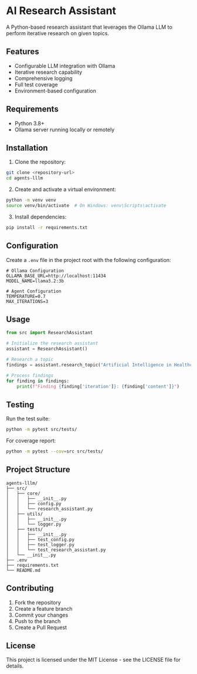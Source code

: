 # AI Research Assistant

A Python-based research assistant that leverages the Ollama LLM to perform iterative research on given topics.

## Features

- Configurable LLM integration with Ollama
- Iterative research capability
- Comprehensive logging
- Full test coverage
- Environment-based configuration

## Requirements

- Python 3.8+
- Ollama server running locally or remotely

## Installation

1. Clone the repository:
```bash
git clone <repository-url>
cd agents-lllm
```

2. Create and activate a virtual environment:
```bash
python -m venv venv
source venv/bin/activate  # On Windows: venv\Scripts\activate
```

3. Install dependencies:
```bash
pip install -r requirements.txt
```

## Configuration

Create a `.env` file in the project root with the following configuration:

```env
# Ollama Configuration
OLLAMA_BASE_URL=http://localhost:11434
MODEL_NAME=llama3.2:3b

# Agent Configuration
TEMPERATURE=0.7
MAX_ITERATIONS=3
```

## Usage

```python
from src import ResearchAssistant

# Initialize the research assistant
assistant = ResearchAssistant()

# Research a topic
findings = assistant.research_topic("Artificial Intelligence in Healthcare")

# Process findings
for finding in findings:
    print(f"Finding {finding['iteration']}: {finding['content']}")
```

## Testing

Run the test suite:

```bash
python -m pytest src/tests/
```

For coverage report:

```bash
python -m pytest --cov=src src/tests/
```

## Project Structure

```
agents-lllm/
├── src/
│   ├── core/
│   │   ├── __init__.py
│   │   ├── config.py
│   │   └── research_assistant.py
│   ├── utils/
│   │   ├── __init__.py
│   │   └── logger.py
│   ├── tests/
│   │   ├── __init__.py
│   │   ├── test_config.py
│   │   ├── test_logger.py
│   │   └── test_research_assistant.py
│   └── __init__.py
├── .env
├── requirements.txt
└── README.md
```

## Contributing

1. Fork the repository
2. Create a feature branch
3. Commit your changes
4. Push to the branch
5. Create a Pull Request

## License

This project is licensed under the MIT License - see the LICENSE file for details.
